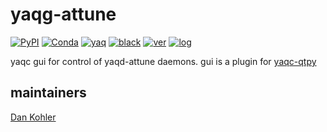 # yaqg-attune

[![PyPI](https://img.shields.io/pypi/v/yaqg-attune)](https://pypi.org/project/yaqg-attune)
[![Conda](https://img.shields.io/conda/vn/conda-forge/yaqg-attune)](https://anaconda.org/conda-forge/yaqg-attune)
[![yaq](https://img.shields.io/badge/framework-yaq-orange)](https://yaq.fyi/)
[![black](https://img.shields.io/badge/code--style-black-black)](https://black.readthedocs.io/)
[![ver](https://img.shields.io/badge/calver-YYYY.0M.MICRO-blue)](https://calver.org/)
[![log](https://img.shields.io/badge/change-log-informational)](https://github.com/yaq-project/yaqg-attune/blob/main/CHANGELOG.md)

yaqc gui for control of yaqd-attune daemons.  gui is a plugin for [yaqc-qtpy](https://github.com/yaq-project/yaqc-qtpy)


## maintainers

[Dan Kohler](https://github.com/ddkohler)
